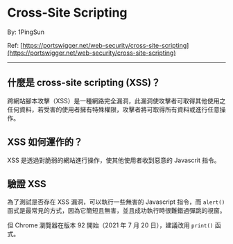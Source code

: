 # Cross-Site Scripting

By: 1PingSun

Ref: [https://portswigger.net/web-security/cross-site-scripting](https://portswigger.net/web-security/cross-site-scripting)

---

## 什麼是 cross-site scripting (XSS)？

跨網站腳本攻擊（XSS）是一種網路完全漏洞，此漏洞使攻擊者可取得其他使用之任何資料，若受害的使用者擁有特殊權限，攻擊者將可取得所有資料或進行任意操作。

## XSS 如何運作的？

XSS 是透過對脆弱的網站進行操作，使其他使用者收到惡意的 Javascrit 指令。

## 驗證 XSS

為了測試是否存在 XSS 漏洞，可以執行一些無害的 Javascript 指令，而 `alert()` 函式是最常見的方式，因為它簡短且無害，並且成功執行時很難錯過彈跳的視窗。

但 Chrome 瀏覽器在版本 92 開始（2021 年 7 月 20 日），建議改用 `print()` 函式。


